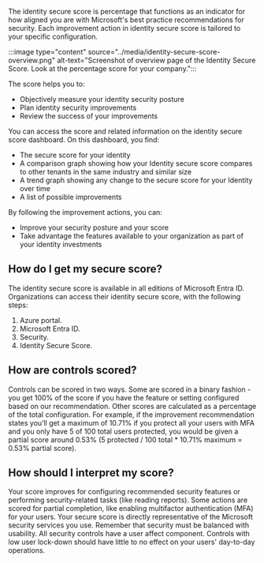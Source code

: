 The identity secure score is percentage that functions as an indicator for how aligned you are with Microsoft's best practice recommendations for security. Each improvement action in identity secure score is tailored to your specific configuration.

:::image type="content" source="../media/identity-secure-score-overview.png" alt-text="Screenshot of overview page of the Identity Secure Score. Look at the percentage score for your company.":::

The score helps you to:

 - Objectively measure your identity security posture
 - Plan identity security improvements
 - Review the success of your improvements

You can access the score and related information on the identity secure score dashboard. On this dashboard, you find:

 - The secure score for your identity
 - A comparison graph showing how your Identity secure score compares to other tenants in the same industry and similar size
 - A trend graph showing any change to the secure score for your Identity over time
 - A list of possible improvements

By following the improvement actions, you can:

 - Improve your security posture and your score
 - Take advantage the features available to your organization as part of your identity investments

## How do I get my secure score?

The identity secure score is available in all editions of Microsoft Entra ID. Organizations can access their identity secure score, with the following steps:

1. Azure portal.
2. Microsoft Entra ID.
3. Security.
4. Identity Secure Score.

## How are controls scored?

Controls can be scored in two ways. Some are scored in a binary fashion - you get 100% of the score if you have the feature or setting configured based on our recommendation. Other scores are calculated as a percentage of the total configuration. For example, if the improvement recommendation states you’ll get a maximum of 10.71% if you protect all your users with MFA and you only have 5 of 100 total users protected, you would be given a partial score around 0.53% (5 protected / 100 total \* 10.71% maximum = 0.53% partial score).

## How should I interpret my score?

Your score improves for configuring recommended security features or performing security-related tasks (like reading reports). Some actions are scored for partial completion, like enabling multifactor authentication (MFA) for your users. Your secure score is directly representative of the Microsoft security services you use. Remember that security must be balanced with usability. All security controls have a user affect component. Controls with low user lock-down should have little to no effect on your users' day-to-day operations.
